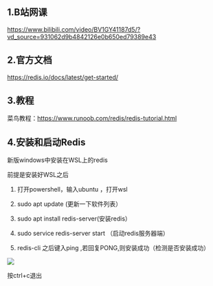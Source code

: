 ## 1.B站网课
    

https://www.bilibili.com/video/BV1GY41187d5/?vd_source=931062d9b4842126e0b650ed79389e43

## 2.官方文档
    

https://redis.io/docs/latest/get-started/

## 3.教程
    

菜鸟教程：https://www.runoob.com/redis/redis-tutorial.html

## 4.安装和启动Redis

新版windows中安装在WSL上的redis

前提是安装好WSL之后

1. 打开powershell，输入ubuntu ，打开wsl
    
2. sudo apt update (更新一下软件列表）
    
3. sudo apt install redis-server(安装redis）
    
4. sudo service redis-server start （启动redis服务器端）
    
5. redis-cli 之后键入ping ,若回复PONG,则安装成功（检测是否安装成功）
    

![](https://diangroup.feishu.cn/space/api/box/stream/download/asynccode/?code=M2VjOTE0NzYzYzlmMjdkYjI5ZjJlMmVlM2NhN2E5NjJfbkhZMUJ4dU8yWHhNVXV5Z1JwV2h4SXBxWTFqZ09BcDlfVG9rZW46VjExOGI0b0dubzIzOVp4N3k3SWNqYnFLblJjXzE3MjgyMjE0NTY6MTcyODIyNTA1Nl9WNA)

按ctrl+c退出